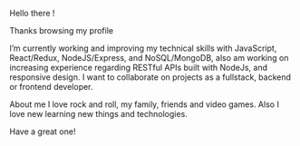 Hello there !

Thanks browsing my profile 

I’m currently working and improving my technical skills with JavaScript, React/Redux, NodeJS/Express, and NoSQL/MongoDB, 
also am working on increasing experience regarding RESTful APIs built with NodeJs, and responsive design.
I want to collaborate on projects as a fullstack, backend or frontend developer.
 
About me
 I love rock and roll, my family, friends and video games. Also I love new learning new things and technologies.
 
 Have a great one! 
